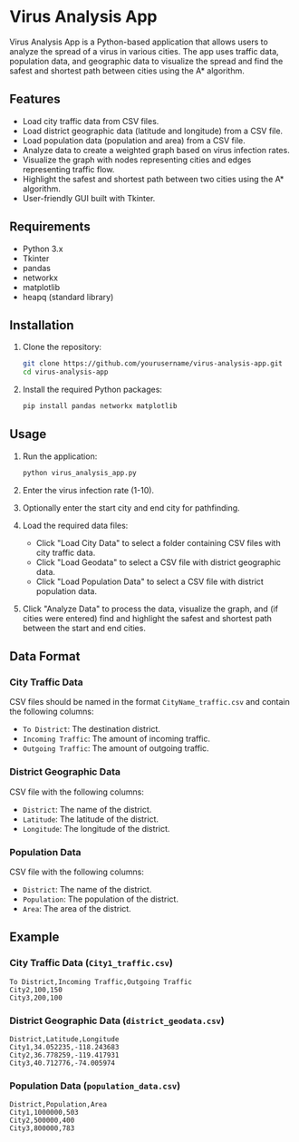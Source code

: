
# Virus Analysis App

Virus Analysis App is a Python-based application that allows users to analyze the spread of a virus in various cities. The app uses traffic data, population data, and geographic data to visualize the spread and find the safest and shortest path between cities using the A* algorithm.

## Features

- Load city traffic data from CSV files.
- Load district geographic data (latitude and longitude) from a CSV file.
- Load population data (population and area) from a CSV file.
- Analyze data to create a weighted graph based on virus infection rates.
- Visualize the graph with nodes representing cities and edges representing traffic flow.
- Highlight the safest and shortest path between two cities using the A* algorithm.
- User-friendly GUI built with Tkinter.

## Requirements

- Python 3.x
- Tkinter
- pandas
- networkx
- matplotlib
- heapq (standard library)

## Installation

1. Clone the repository:
    ```bash
    git clone https://github.com/yourusername/virus-analysis-app.git
    cd virus-analysis-app
    ```

2. Install the required Python packages:
    ```bash
    pip install pandas networkx matplotlib
    ```

## Usage

1. Run the application:
    ```bash
    python virus_analysis_app.py
    ```

2. Enter the virus infection rate (1-10).

3. Optionally enter the start city and end city for pathfinding.

4. Load the required data files:
    - Click "Load City Data" to select a folder containing CSV files with city traffic data.
    - Click "Load Geodata" to select a CSV file with district geographic data.
    - Click "Load Population Data" to select a CSV file with district population data.

5. Click "Analyze Data" to process the data, visualize the graph, and (if cities were entered) find and highlight the safest and shortest path between the start and end cities.

## Data Format

### City Traffic Data

CSV files should be named in the format `CityName_traffic.csv` and contain the following columns:

- `To District`: The destination district.
- `Incoming Traffic`: The amount of incoming traffic.
- `Outgoing Traffic`: The amount of outgoing traffic.

### District Geographic Data

CSV file with the following columns:

- `District`: The name of the district.
- `Latitude`: The latitude of the district.
- `Longitude`: The longitude of the district.

### Population Data

CSV file with the following columns:

- `District`: The name of the district.
- `Population`: The population of the district.
- `Area`: The area of the district.

## Example

### City Traffic Data (`City1_traffic.csv`)
```csv
To District,Incoming Traffic,Outgoing Traffic
City2,100,150
City3,200,100
```

### District Geographic Data (`district_geodata.csv`)
```csv
District,Latitude,Longitude
City1,34.052235,-118.243683
City2,36.778259,-119.417931
City3,40.712776,-74.005974
```

### Population Data (`population_data.csv`)
```csv
District,Population,Area
City1,1000000,503
City2,500000,400
City3,800000,783
```



